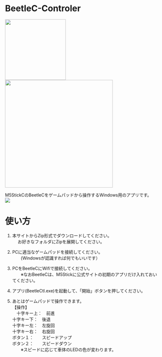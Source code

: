 # BeetleC-Controler
<IMG WIDTH=200 SRC="https://user-images.githubusercontent.com/54971000/67201244-d0392100-f440-11e9-9dbd-0af2e0747e67.jpg"><IMG WIDTH=355 SRC="https://user-images.githubusercontent.com/54971000/67201172-a67ffa00-f440-11e9-93c0-99e49043aca7.JPG"><BR>

M5StickCのBeetleCをゲームパッドから操作するWindows用のアプリです。<BR>
<IMG SRC="https://user-images.githubusercontent.com/54971000/67200955-15108800-f440-11e9-8f3d-fb2a0cbe0e4d.jpg"><BR>

# 使い方

1. 本サイトからZip形式でダウンロードしてください。<BR>
　 お好きなフォルダにZipを展開してください。<BR>
  
2. PCに適当なゲームパッドを接続してください。<BR>
　　(Windowsが認識すれば何でもいいです）<BR>

3. PCをBeetleCにWifiで接続してください。<BR>
　　※なおBeetleCは、M5Stickに公式サイトの初期のアプリだけ入れておいてください。<BR>

4. アプリ(BeetleCtl.exe)を起動して、「開始」ボタンを押してください。<BR>

5. あとはゲームパッドで操作できます。<BR>
【操作】<BR>
 　十字キー上：　前進<BR>
   十字キー下：　後退<BR>
   十字キー左：　左旋回<BR>
   十字キー右：　右旋回<BR>
   ボタン１：　　スピードアップ<BR>
   ボタン２：　　スピードダウン<BR>
　　※スピードに応じて車体のLEDの色が変わります。<BR>
  
